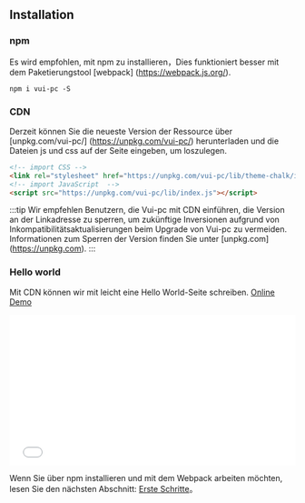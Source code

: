 ## Installation

### npm

Es wird empfohlen, mit npm zu installieren，Dies funktioniert besser mit dem Paketierungstool [webpack] (https://webpack.js.org/).

```shell
npm i vui-pc -S
```

### CDN

Derzeit können Sie die neueste Version der Ressource über [unpkg.com/vui-pc/] (https://unpkg.com/vui-pc/) herunterladen und die Dateien js und css auf der Seite eingeben, um loszulegen.

```html
<!-- import CSS -->
<link rel="stylesheet" href="https://unpkg.com/vui-pc/lib/theme-chalk/index.css">
<!-- import JavaScript  -->
<script src="https://unpkg.com/vui-pc/lib/index.js"></script>
```

:::tip
Wir empfehlen Benutzern, die Vui-pc mit CDN einführen, die Version an der Linkadresse zu sperren, um zukünftige Inversionen aufgrund von Inkompatibilitätsaktualisierungen beim Upgrade von Vui-pc zu vermeiden. Informationen zum Sperren der Version finden Sie unter [unpkg.com] (https://unpkg.com).
:::

### Hello world

Mit CDN können wir mit  leicht eine Hello World-Seite schreiben. [Online Demo](https://codepen.io/connorbill/pen/OYWgEM)

<iframe height="265" style="width: 100%;" scrolling="no" title="Vui demo" src="//codepen.io/connorbill/embed/OYWgEM?height=265&theme-id=light&default-tab=html" frameborder="no" allowtransparency="true" allowfullscreen="true">
  See the Pen <a href='https://codepen.io/connorbill/pen/OYWgEM'>Vui demo</a> by hetech
  (<a href='https://codepen.io/connorbill'>@connorbill</a>) on <a href='https://codepen.io'>CodePen</a>.
</iframe>

Wenn Sie über npm installieren und mit dem Webpack arbeiten möchten, lesen Sie den nächsten Abschnitt: [Erste Schritte](/#/zh-CN/component/quickstart)。
